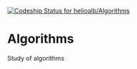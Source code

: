 [ ![Codeship Status for helioalb/Algorithms](https://app.codeship.com/projects/e47cb2b0-af95-0134-4eaa-3eae98eb8780/status?branch=master)](https://app.codeship.com/projects/192958)
# Algorithms
Study of algorithms
